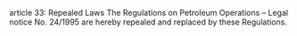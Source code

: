 article 33: Repealed Laws
The Regulations on Petroleum Operations – Legal notice No. 24&#x2F;1995 are hereby repealed and replaced by these Regulations.
<ul>
</ul>
